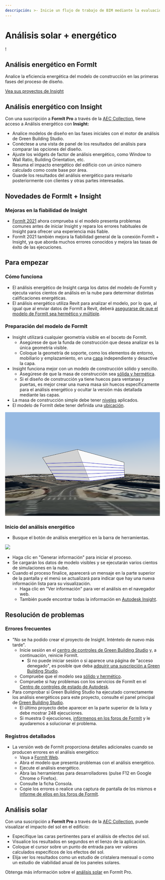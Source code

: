 ```yaml
---
descripción: >- Inicie un flujo de trabajo de BIM mediante la evaluación del rendimiento de los elementos desde el principio del proceso de diseño.
---
```


# Análisis solar + energético

\![](<../.gitbook/assets/20220317 Solar Analysis.png>)

## Análisis energético en FormIt

Analice la eficiencia energética del modelo de construcción en las primeras fases del proceso de diseño.

[Vea sus proyectos de Insight](https://gbs.autodesk.com/OneEnergy/Insight)

## Análisis energético con Insight

Con una suscripción a **FormIt Pro** a través de la [AEC Collection](https://www.autodesk.com/collections/architecture-engineering-construction/overview), tiene acceso a Análisis energético con **Insight:**

* Analice modelos de diseño en las fases iniciales con el motor de análisis de Green Building Studio.
* Conéctese a una vista de panel de los resultados del análisis para comparar las opciones del diseño.
* Ajuste los widgets de factor de análisis energético, como Window to Wall Ratio, Building Orientation, etc.
* Resuma el impacto energético del edificio con un único número calculado como coste base por área.
* Guarde los resultados del análisis energético para revisarlo posteriormente con clientes y otras partes interesadas.

## Novedades de FormIt + Insight<a href="#insight-what-s-new" id="insight-what-s-new"></a>

### **Mejoras en la fiabilidad de Insight**<a href="#improvements-to-insight-reliability" id="improvements-to-insight-reliability"></a>

* [FormIt 2021](https://formit.autodesk.com/blog/post/introducing-formit-2021) ahora comprueba si el modelo presenta problemas comunes antes de iniciar Insight y repara los errores habituales de Insight para ofrecer una experiencia más fiable.
* FormIt 2021 también mejora la fiabilidad general de la conexión FormIt + Insight, ya que aborda muchos errores conocidos y mejora las tasas de éxito de las ejecuciones.

## Para empezar<a href="#insight-getting-started" id="insight-getting-started"></a>

### **Cómo funciona** <a href="#how-it-works" id="how-it-works"></a>

* El análisis energético de Insight carga los datos del modelo de FormIt y ejecuta varios cientos de análisis en la nube para determinar distintas calificaciones energéticas.
* El análisis energético utiliza Revit para analizar el modelo, por lo que, al igual que al enviar datos de FormIt a Revit, deberá [asegurarse de que el modelo de FormIt sea hermético y múltiple](https://formit.autodesk.com/blog/post/repairing-solid-models).

### **Preparación del modelo de FormIt** <a href="#preparing-your-formit-model" id="preparing-your-formit-model"></a>

* Insight utilizará cualquier geometría visible en el boceto de FormIt.
  * Asegúrese de que la funda de construcción que desea analizar es la única geometría visible.
  * Coloque la geometría de soporte, como los elementos de entorno, mobiliario y emplazamiento, en una [capa](../tool-library/layers.md) independiente y desactive la capa.
* Insight funciona mejor con un modelo de construcción sólido y sencillo.
  * Asegúrese de que la masa de construcción sea [sólida y hermética](https://formit.autodesk.com/blog/post/repairing-solid-models).
  * Si el diseño de construcción ya tiene huecos para ventanas y puertas, es mejor crear una nueva masa sin huecos específicamente para el análisis energético y ocultar la versión más detallada mediante las capas.
* La masa de construcción simple debe tener [niveles](../tool-library/levels-and-area.md) aplicados.
* El modelo de FormIt debe tener definida una [ubicación](../tool-library/setting-location.md).

![](../.gitbook/assets/insight.png)

### **Inicio del análisis energético** <a href="#starting-energy-analysis" id="starting-energy-analysis"></a>

* Busque el botón de análisis energético en la barra de herramientas.

![](../.gitbook/assets/generate\_insight.png)

* Haga clic en "Generar información" para iniciar el proceso.
* Se cargarán los datos de modelo visibles y se ejecutarán varios cientos de simulaciones en la nube.
* Cuando el proceso finalice, aparecerá un mensaje en la parte superior de la pantalla y el menú se actualizará para indicar que hay una nueva información lista para su visualización.
  * Haga clic en "Ver información" para ver el análisis en el navegador web.
  * También puede encontrar todas la información en [Autodesk Insight](https://gbs.autodesk.com/OneEnergy/Insight).

## Resolución de problemas<a href="#insight-troubleshooting" id="insight-troubleshooting"></a>

### **Errores frecuentes** <a href="#common-errors" id="common-errors"></a>

* "No se ha podido crear el proyecto de Insight. Inténtelo de nuevo más tarde".
  * Inicie sesión en el [centro de controles de Green Building Studio](https://gbs.autodesk.com/GBS/Project) y, a continuación, reinicie FormIt.
    * Si no puede iniciar sesión o si aparece una página de "acceso denegado", es posible que deba [adquirir una suscripción a Green Building Studio](https://knowledge.autodesk.com/search-result/caas/CloudHelp/cloudhelp/ENU/BPA-Help/files/GUID-7FCFF904-F943-4020-BF7F-53AA7148673D-htm.html).
  * Compruebe que el modelo sea [sólido y hermético](https://formit.autodesk.com/blog/post/repairing-solid-models).
  * Compruebe si hay problemas con los servicios de FormIt en el [Centro de controles de estado de Autodesk](https://health.autodesk.com/).
* Para comprobar si Green Building Studio ha ejecutado correctamente los análisis energéticos para este proyecto, consulte el panel principal de [Green Building Studio](https://gbs.autodesk.com/GBS/Project).
  * El último proyecto debe aparecer en la parte superior de la lista y debe mostrar 248 ejecuciones.
  * Si muestra 0 ejecuciones, [infórmenos en los foros de FormIt](https://forums.autodesk.com/t5/formit-forum/bd-p/142) y le ayudaremos a solucionar el problema.

### **Registros detallados** <a href="#detailed-logs" id="detailed-logs"></a>

* La versión web de FormIt proporciona detalles adicionales cuando se producen errores en el análisis energético:
  * Vaya a [FormIt Web](https://formit.autodesk.com/app).
  * Abra el modelo que presenta problemas con el análisis energético.
  * Ejecute el análisis energético.
  * Abra las herramientas para desarrolladores (pulse F12 en Google Chrome o Firefox).
  * Consulte la ficha Consola.
  * Copie los errores o realice una captura de pantalla de los mismos e [informe de ellos en los foros de FormIt](https://forums.autodesk.com/t5/formit-forum/bd-p/142).

## Análisis solar

Con una suscripción a **FormIt Pro** a través de la [AEC Collection](https://www.autodesk.com/collections/architecture-engineering-construction/overview), puede visualizar el impacto del sol en el edificio:

* Especifique las caras pertinentes para el análisis de efectos del sol.
* Visualice los resultados en segundos en el lienzo de la aplicación.
* Coloque el cursor sobre un punto de entrada para ver valores calculados específicos de los efectos del sol.
* Elija ver los resultados como un estudio de cristalera mensual o como un estudio de viabilidad anual de los paneles solares.

Obtenga más información sobre el [análisis solar](../tool-library/solar-analysis.md) en FormIt Pro.
